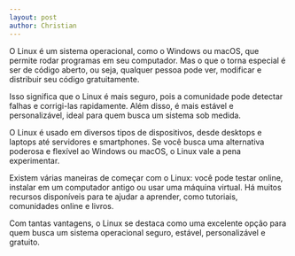 ```yaml
---
layout: post
author: Christian
---
```


O Linux é um sistema operacional, como o Windows ou macOS, que permite rodar programas em seu computador. Mas o que o torna especial é ser de código aberto, ou seja, qualquer pessoa pode ver, modificar e distribuir seu código gratuitamente.

Isso significa que o Linux é mais seguro, pois a comunidade pode detectar falhas e corrigi-las rapidamente. Além disso, é mais estável e personalizável, ideal para quem busca um sistema sob medida.

O Linux é usado em diversos tipos de dispositivos, desde desktops e laptops até servidores e smartphones. Se você busca uma alternativa poderosa e flexível ao Windows ou macOS, o Linux vale a pena experimentar.

Existem várias maneiras de começar com o Linux: você pode testar online, instalar em um computador antigo ou usar uma máquina virtual. Há muitos recursos disponíveis para te ajudar a aprender, como tutoriais, comunidades online e livros.

Com tantas vantagens, o Linux se destaca como uma excelente opção para quem busca um sistema operacional seguro, estável, personalizável e gratuito.
